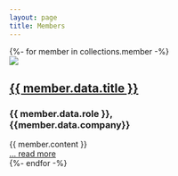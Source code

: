 ```yaml
---
layout: page
title: Members
---
```


<div class="govuk-grid-row">
  {%- for member in collections.member -%}
    <div class="member-summary govuk-grid-column-one-third">
      <a href="{{member.url}}"><img src="/images/{{member.data.image or "member-PLACEHOLDER.png"}}" /></a>
      <a href="{{member.url}}">
        <h2 class="govuk-heading-m govuk-!-margin-top-4 govuk-!-margin-bottom-2">{{ member.data.title }}</h2>
      </a>
      <h3 class="govuk-heading-s">{{ member.data.role }},<br/>{{member.data.company}}</h3>
      <div class="govuk-!-margin-bottom-1">
        {{ member.content }}
      </div><a class="govuk-link" href="{{member.url}}">... read more</a>
    </div>
  {%- endfor -%}
</div>
